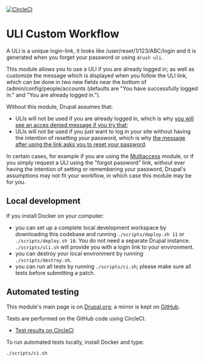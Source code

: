 [![CircleCI](https://dl.circleci.com/status-badge/img/gh/dcycle/uli_custom_workflow/tree/1.x.svg?style=svg)](https://dl.circleci.com/status-badge/redirect/gh/dcycle/uli_custom_workflow/tree/1.x)

ULI Custom Workflow
=====

A ULI is a unique login-link, it looks like /user/reset/1/123/ABC/login and it is generated when you forget your password or using `drush uli`.

This module allows you to use a ULI if you are already logged in; as well as customize the message which is displayed when you follow the ULI link, which can be done in two new fields near the bottom of /admin/config/people/accounts (defaults are "You have successfully logged in." and "You are already logged in.").

Without this module, Drupal assumes that:

* ULIs will not be used if you are already logged in, which is why [you will see an acces denied message if you try that](https://www.drupal.org/project/drupal/issues/3316655);
* ULIs will not be used if you just want to log in your site without having the intention of resetting your password, which is why [the message after using the link asks you to reset your password](https://www.drupal.org/project/drupal/issues/2969406).

In certain cases, for example if you are using the [Multiaccess](https://www.drupal.org/project/multiaccess) module, or if you simply request a ULI using the "forgot password" link, without ever having the intention of setting or remembering your password, Drupal's assumptions may not fit your workflow, in which case this module may be for you.

Local development
-----

If you install Docker on your computer:

* you can set up a complete local development workspace by downloading this codebase and running `./scripts/deploy.sh 11` or `./scripts/deploy.sh 10`. You do not need a separate Drupal instance. `./scripts/uli.sh` will provide you with a login link to your environment.
* you can destroy your local environment by running `./scripts/destroy.sh`.
* you can run all tests by running `./scripts/ci.sh`; please make sure all tests before submitting a patch.

Automated testing
-----

This module's main page is on [Drupal.org](http://drupal.org/project/uli_custom_workflow); a mirror is kept on [GitHub](http://github.com/dcycle/uli_custom_workflow).

Tests are performed on the GitHub code using CircleCI.

* [Test results on CircleCI](https://circleci.com/gh/dcycle/uli_custom_workflow)

To run automated tests locally, install Docker and type:

    ./scripts/ci.sh
